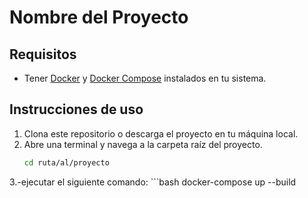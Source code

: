# Nombre del Proyecto

## Requisitos

- Tener [Docker](https://docs.docker.com/get-docker/) y [Docker Compose](https://docs.docker.com/compose/install/) instalados en tu sistema.

## Instrucciones de uso

1. Clona este repositorio o descarga el proyecto en tu máquina local.
2. Abre una terminal y navega a la carpeta raíz del proyecto.
   ```bash
   cd ruta/al/proyecto
3.-ejecutar el siguiente comando:
    ```bash
    docker-compose up --build

